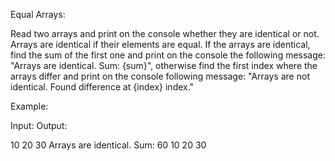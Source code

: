 Equal Arrays:



Read two arrays and print on the console whether they are identical or not. Arrays are identical if their elements are equal. If the arrays are identical, find the sum of the first one and print on the console the following message: "Arrays are identical. Sum: {sum}", otherwise find the first index where the arrays differ and print on the console following message: "Arrays are not identical. Found difference at {index} index."


Example:

Input:                                         Output:

10 20 30                                Arrays are identical. Sum: 60
10 20 30 
